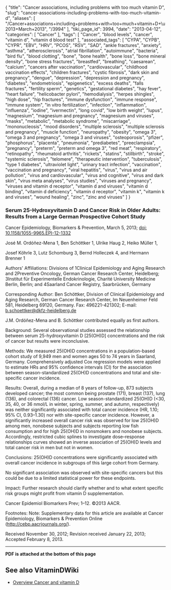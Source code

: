 {
    "title": "Cancer associations, including problems with too much vitamin D",
    "slug": "cancer-associations-including-problems-with-too-much-vitamin-d",
    "aliases": [
        "/Cancer+associations+including+problems+with+too+much+vitamin+D+\u2013+March+2013",
        "/3994"
    ],
    "tiki_page_id": 3994,
    "date": "2013-04-12",
    "categories": [
        "Cancer"
    ],
    "tags": [
        "Cancer",
        "blood levels",
        "cancer",
        "vitamin d",
        "vitamin d blood test"
    ],
    "associated_tags": [
        "CYPA",
        "CYPB",
        "CYPR",
        "EBV",
        "HRV",
        "PCOS",
        "RSV",
        "SAD",
        "ankle fractures",
        "anxiety",
        "asthma",
        "atherosclerosis",
        "atrial fibrillation",
        "autoimmune",
        "bacteria",
        "bird flu",
        "blood clotting",
        "bone",
        "bone health",
        "bone loss",
        "bone mineral density",
        "bone stress fractures",
        "breastfed",
        "breathing",
        "caesarean",
        "calcium",
        "cancers after vaccination",
        "cardiovascular",
        "childhood vaccination effects",
        "children fractures",
        "cystic fibrosis",
        "dark skin and pregnancy",
        "dengue",
        "depression",
        "depression and pregnancy",
        "diabetes",
        "endometriosis",
        "epigenetics",
        "excess deaths",
        "falls fractures",
        "fertility sperm",
        "genetics",
        "gestational diabetes",
        "hay fever",
        "heart failure",
        "helicobacter pylori",
        "hemodialysis",
        "herpes shingles",
        "high dose",
        "hip fractures",
        "immune dysfunction",
        "immune response",
        "immune system",
        "in vitro fertilization",
        "infection",
        "inflammation",
        "influenza",
        "iodine",
        "ivermectin",
        "long covid",
        "low birth weight",
        "lupus",
        "magnesium",
        "magnesium and pregnancy",
        "magnesium and viruses",
        "masks",
        "metabolic",
        "metabolic syndrome",
        "miscarriage",
        "mononucleosis",
        "mood disorders",
        "multiple sclerosis",
        "multiple sclerosis and pregnancy",
        "muscle function",
        "neuropathy",
        "obesity",
        "omega 3",
        "omega 3 and pregnancy",
        "omega 3 and viruses",
        "osteoporosis",
        "pfizer",
        "phosphorus",
        "placenta",
        "pneumonia",
        "prediabetes",
        "preeclampsia",
        "pregnancy",
        "preterm",
        "preterm and omega 3",
        "red meat",
        "respiratory",
        "retinopathy",
        "rheumatoid arthritis",
        "rickets",
        "statins",
        "stillbirth",
        "stroke",
        "systemic sclerosis",
        "telomere",
        "therapeutic intervention",
        "tuberculosis",
        "type 1 diabetes",
        "ultraviolet light",
        "urinary tract infection",
        "vaccination",
        "vaccination and pregnancy",
        "viral hepatitis",
        "virus",
        "virus and air pollution",
        "virus and cardiovascular",
        "virus and cognitive",
        "virus and dark skin",
        "virus meta analyses",
        "virus studies",
        "viruses and pregnancy",
        "viruses and vitamin d receptor",
        "vitamin d and viruses",
        "vitamin d binding",
        "vitamin d deficiency",
        "vitamin d receptor",
        "vitamin k",
        "vitamin k and viruses",
        "wound healing",
        "zinc",
        "zinc and viruses"
    ]
}


### Serum 25-Hydroxyvitamin D and Cancer Risk in Older Adults: Results from a Large German Prospective Cohort Study

Cancer Epidemiology, Biomarkers & Prevention, March 5, 2013; [doi: 10.1158/1055-9965.EPI-12-1332](https://doi.org/10.1158/1055-9965.EPI-12-1332)

José M. Ordóñez-Mena 1,     Ben Schöttker 1,     Ulrike Haug 2,     Heiko Müller 1,

Josef Köhrle 3,     Lutz Schomburg 3,     Bernd Holleczek 4, and     Hermann Brenner 1

Authors' Affiliations: Divisions of 1Clinical Epidemiology and Aging Research and 2Preventive Oncology, German Cancer Research Center, Heidelberg; 3Institut für Experimentelle Endokrinologie, Charité University Medicine Berlin, Berlin; and 4Saarland Cancer Registry, Saarbrücken, Germany

Corresponding Author:     Ben Schöttker, Division of Clinical Epidemiology and Aging Research, German Cancer Research Center, Im Neuenheimer Feld 581, Heidelberg 69120, Germany. Fax: 496221-421302; E-mail: b.schoettker@dkfz-heidelberg.de

J.M. Ordóñez-Mena and B. Schöttker contributed equally as first authors.

Background: Several observational studies assessed the relationship between serum 25-hydroxyvitamin D <span>[25(OH)D]</span> concentrations and the risk of cancer but results were inconclusive.

Methods: We measured 25(OH)D concentrations in a population-based cohort study of 9,949 men and women ages 50 to 74 years in Saarland, Germany. Comprehensively adjusted Cox regression models were applied to estimate HRs and 95% confidence intervals (CI) for the association between season-standardized 25(OH)D concentrations and total and site-specific cancer incidence.

Results: Overall, during a median of 8 years of follow-up, 873 subjects developed cancer; the most common being prostate (171), breast (137), lung (136), and colorectal (136) cancer. Low season-standardized 25(OH)D (<30, 35, 40, or 36 nmol/L in winter, spring, summer, and autumn, respectively) was neither significantly associated with total cancer incidence (HR, 1.10; 95% CI, 0.93–1.30) nor with site-specific cancer incidence. However, a significantly increased overall cancer risk was observed for low 25(OH)D among men, nonobese subjects and subjects reporting low fish consumption and for high 25(OH)D in nonsmokers and nonobese subjects. Accordingly, restricted cubic splines to investigate dose–response relationships curves showed an inverse association of 25(OH)D levels and total cancer risk in men but not in women.

Conclusions: 25(OH)D concentrations were significantly associated with overall cancer incidence in subgroups of this large cohort from Germany. 

No significant association was observed with site-specific cancers but this could be due to a limited statistical power for these endpoints.

Impact: Further research should clarify whether and to what extent specific risk groups might profit from vitamin D supplementation. 

Cancer Epidemiol Biomarkers Prev; 1–12. ©2013 AACR.

Footnotes:     Note: Supplementary data for this article are available at Cancer Epidemiology, Biomarkers & Prevention Online (http://cebp.aacrjournals.org/).

Received November 30, 2012;     Revision received January 22, 2013;     Accepted February 8, 2013.

---

 **PDF is attached at the bottom of this page** 

## See also VitaminDWiki

* [Overview Cancer and vitamin D](/tags/overview-cancer-and-vitamin-d.html)